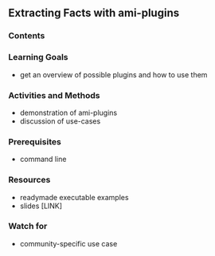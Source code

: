 ## Extracting Facts with ami-plugins

### Contents



### Learning Goals


* get an overview of possible plugins and how to use them


### Activities and Methods

* demonstration of ami-plugins
* discussion of use-cases


### Prerequisites

* command line

### Resources

* readymade executable examples
* slides [LINK]


### Watch for

* community-specific use case